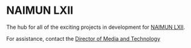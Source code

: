 # NAIMUN LXII
The hub for all of the exciting projects in development for [NAIMUN LXII](https://naimun.modelun.org/).

For assistance, contact the [Director of Media and Technology](mailto:l.ledlow@modelun.org)
